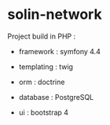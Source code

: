 # solin-network

Project build in PHP :

- framework : symfony 4.4

- templating : twig

- orm : doctrine

- database : PostgreSQL

- ui : bootstrap 4
